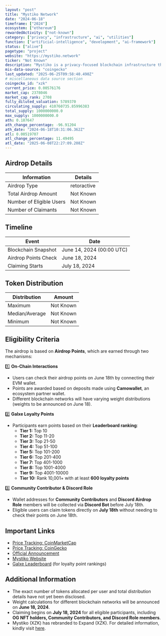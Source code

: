 ```yaml
---
layout: "post"
title: "Mystiko Network"
date: "2024-06-18"
timeframe: ["2024"]
ecosystem: ["ethereum"]
rewardedActivity: ["not-known"]
category: ["privacy", "infrastructure", "ai", "utilities"]
function: ["artificial-intelligence", "development", "ai-framework"]
status: ["alive"]
pagetype: "project"
website: "https://mystiko.network"
ticker: "Not Known"
description: "Mystiko is a privacy-focused blockchain infrastructure that enables private transactions and scalable decentralized applications."
mis-data-source: "coingecko"
last_updated: "2025-06-25T09:58:40.490Z"
# miscellaneous data source section
coingecko_id: "xzk"
current_price: 0.00576176
market_cap: 2378046
market_cap_rank: 2708
fully_diluted_valuation: 5789370
circulating_supply: 410760735.85996383
total_supply: 1000000000.0
max_supply: 1000000000.0
ath: 0.187647
ath_change_percentage: -96.91204
ath_date: "2024-06-18T10:31:06.362Z"
atl: 0.00519707
atl_change_percentage: 11.49495
atl_date: "2025-06-08T22:27:09.208Z"
---
```


## Airdrop Details

| Information              | Details     |
| ------------------------ | ----------- |
| Airdrop Type             | retoractive |
| Total Airdrop Amount     | Not Known   |
| Number of Eligible Users | Not Known   |
| Number of Claimants      | Not Known   |

## Timeline

| Event                | Date                      |
| -------------------- | ------------------------- |
| Blockchain Snapshot  | June 14, 2024 (00:00 UTC) |
| Airdrop Points Check | June 18, 2024             |
| Claiming Starts      | July 18, 2024             |

## Token Distribution

| Distribution   | Amount    |
| -------------- | --------- |
| Maximum        | Not Known |
| Median/Average | Not Known |
| Minimum        | Not Known |

## Eligibility Criteria

The airdrop is based on **Airdrop Points**, which are earned through two mechanisms:

1️⃣ **On-Chain Interactions**

- Users can check their airdrop points on June 18th by connecting their EVM wallet.
- Points are awarded based on deposits made using **Camowallet**, an ecosystem partner wallet.
- Different blockchain networks will have varying weight distributions (weights to be announced on June 18).

2️⃣ **Galxe Loyalty Points**

- Participants earn points based on their **Leaderboard ranking**:
  - **Tier 1:** Top 10
  - **Tier 2:** Top 11-20
  - **Tier 3:** Top 21-50
  - **Tier 4:** Top 51-100
  - **Tier 5:** Top 101-200
  - **Tier 6:** Top 201-400
  - **Tier 7:** Top 401-1000
  - **Tier 8:** Top 1001-4000
  - **Tier 9:** Top 4001-10000
  - **Tier 10:** Rank 10,001+ with at least **600 loyalty points**

3️⃣ **Community Contributor & Discord Role**

- Wallet addresses for **Community Contributors** and **Discord Airdrop Role** members will be collected via **Discord Bot** before July 18th.
- Eligible users can claim tokens directly on **July 18th** without needing to check their points on June 18th.

## Important Links

- [Price Tracking: CoinMarketCap](https://coinmarketcap.com/currencies/not-pixel/)
- [Price Tracking: CoinGecko](https://www.coingecko.com/en/coins/not-pixel)
- [Official Announcement](https://medium.com/@Expandzk/mystikos-first-airdrop-an-advance-notice-cc6789da52be)
- [Mystiko Website](https://mystiko.network)
- [Galxe Leaderboard](https://app.galxe.com/quest/mystikonetwork/leaderboard) (for loyalty point rankings)

## Additional Information

- The exact number of tokens allocated per user and total distribution details have not yet been disclosed.
- Weight calculations for different blockchain networks will be announced on **June 18, 2024**.
- Claiming begins on **July 18, 2024** for all eligible participants, including **OG NFT holders, Community Contributors, and Discord Role members**.
- Mystiko (XZK) has rebranded to Expand (XZK). For detailed information, kindly visit [here](https://x.com/Expandzk/status/1897875514737803557).
